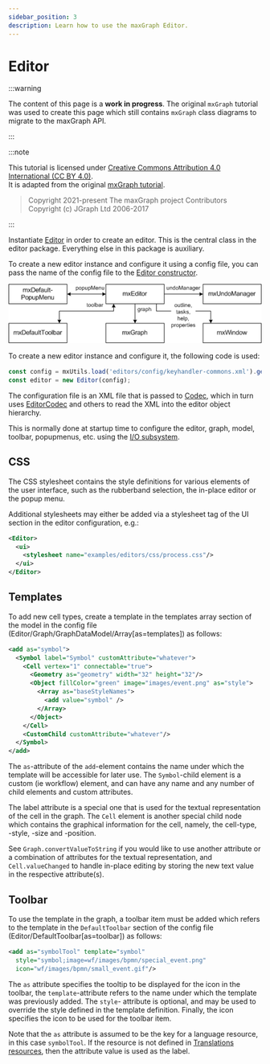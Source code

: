 ```yaml
---
sidebar_position: 3
description: Learn how to use the maxGraph Editor.
---
```


# Editor

:::warning

The content of this page is a **work in progress**.
The original `mxGraph` tutorial was used to create this page which still contains `mxGraph` class diagrams to migrate to the maxGraph API.

:::

:::note

This tutorial is licensed under [Creative Commons Attribution 4.0 International (CC BY 4.0)](https://creativecommons.org/licenses/by/4.0/). \
It is adapted from the original [mxGraph tutorial](https://github.com/jgraph/mxgraph/blob/v4.2.2/docs/tutorial.html).

> Copyright 2021-present The maxGraph project Contributors \
Copyright (c) JGraph Ltd 2006-2017

:::


Instantiate [Editor](https://maxgraph.github.io/maxGraph/api-docs/classes/Editor.html) in order to create an editor.
This is the central class in the editor package. Everything else in this package is auxiliary.

To create a new editor instance and configure it using a config file, you can pass the name of the config file to the
[Editor constructor](https://maxgraph.github.io/maxGraph/api-docs/classes/Editor.html).

![](assets/graphs/editor.png)

To create a new editor instance and configure it, the following code is used:

```javascript
const config = mxUtils.load('editors/config/keyhandler-commons.xml').getDocumentElement();
const editor = new Editor(config);
```

The configuration file is an XML file that is passed to [Codec](https://maxgraph.github.io/maxGraph/api-docs/classes/Codec.html),
which in turn uses [EditorCodec](https://maxgraph.github.io/maxGraph/api-docs/classes/EditorCodec.html) and others to read the XML into the editor object hierarchy.

This is normally done at startup time to configure the editor, graph, model, toolbar, popupmenus, etc. using the [I/O subsystem](./editor-input-output.md).


<a id="CSS"></a>
## CSS

The CSS stylesheet contains the style definitions for various elements of the user interface, such as the rubberband selection,
the in-place editor or the popup menu.

Additional stylesheets may either be added via a stylesheet tag of the UI section in the editor configuration, e.g.:


```xml
<Editor>
  <ui>
    <stylesheet name="examples/editors/css/process.css"/>
  </ui>
</Editor>
```


<a id="Templates"></a>
## Templates

To add new cell types, create a template in the templates array section of the model in the config file (Editor/Graph/GraphDataModel/Array[as=templates]) as follows:

```xml
<add as="symbol">
  <Symbol label="Symbol" customAttribute="whatever">
    <Cell vertex="1" connectable="true">
      <Geometry as="geometry" width="32" height="32"/>
      <Object fillColor="green" image="images/event.png" as="style">
        <Array as="baseStyleNames">
          <add value="symbol" />
        </Array>
      </Object>        
    </Cell>
    <CustomChild customAttribute="whatever"/>
  </Symbol>
</add>
```

The `as`-attribute of the `add`-element contains the name under which the template will be accessible for later use.
The `Symbol`-child element is a custom (ie workflow) element, and can have any name and any number of child elements and custom attributes.

The label attribute is a special one that is used for the textual representation of the cell in the graph.
The `Cell` element is another special child node which contains the graphical information for the cell, namely, the cell-type, -style, -size and -position.

See `Graph.convertValueToString` if you would like to use another attribute or a combination of attributes for the textual representation,
and `Cell.valueChanged` to handle in-place editing by storing the new text value in the respective attribute(s).


<a id="Toolbar"></a>
## Toolbar


To use the template in the graph, a toolbar item must be added which refers to the template in the `DefaultToolbar` section
of the config file (Editor/DefaultToolbar[as=toolbar]) as follows:

```xml
<add as="symbolTool" template="symbol"
  style="symbol;image=wf/images/bpmn/special_event.png"
  icon="wf/images/bpmn/small_event.gif"/>
```

The `as` attribute specifies the tooltip to be displayed for the icon in the toolbar, the `template`-attribute refers to the name under which the template was previously added.
The `style`- attribute is optional, and may be used to override the style defined in the template definition.
Finally, the icon specifies the icon to be used for the toolbar item.

Note that the `as` attribute is assumed to be the key for a language resource, in this case `symbolTool`.
If the resource is not defined in [Translations resources](https://maxgraph.github.io/maxGraph/api-docs/classes/Translations.html#resources), then the attribute value is used as the label.
